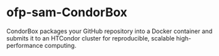 # ofp-sam-CondorBox
CondorBox packages your GitHub repository into a Docker container and submits it to an HTCondor cluster for reproducible, scalable high-performance computing.
